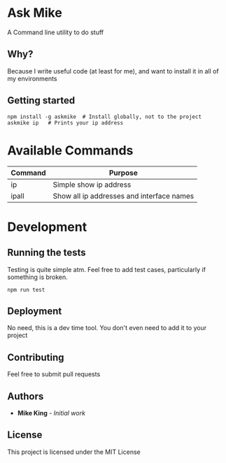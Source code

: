 # Ask Mike

A Command line utility to do stuff

## Why?

Because I write useful code (at least for me), and want to install it in all of my environments

## Getting started

```
npm install -g askmike  # Install globally, not to the project
askmike ip   # Prints your ip address
```

# Available Commands

| Command | Purpose                                   |
|---------|-------------------------------------------|
| ip      | Simple show ip address                    |
| ipall   | Show all ip addresses and interface names |


# Development

## Running the tests

Testing is quite simple atm. Feel free to add test cases, particularly if something is broken.

```
npm run test
```

## Deployment

No need, this is a dev time tool. You don't even need to add it to your project

## Contributing

Feel free to submit pull requests

## Authors

- **Mike King** - _Initial work_

## License

This project is licensed under the MIT License
